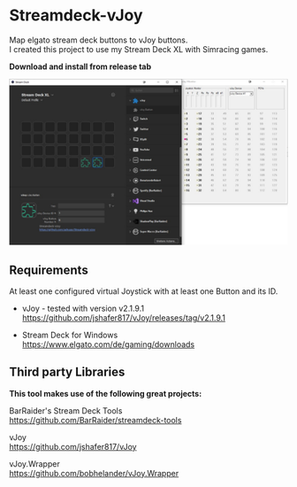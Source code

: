 # Streamdeck-vJoy
Map elgato stream deck buttons to vJoy buttons.  
I created this project to use my Stream Deck XL with Simracing games.

**Download and install from release tab**  

![In action](Streamdeck-vJoy/doc/img/img1.jpg?raw=true|width=200)

## Requirements

At least one configured virtual Joystick with at least one Button and its ID.

- vJoy - tested with version v2.1.9.1  
https://github.com/jshafer817/vJoy/releases/tag/v2.1.9.1

- Stream Deck for Windows  
https://www.elgato.com/de/gaming/downloads


## Third party Libraries
**This tool makes use of the following great projects:**

BarRaider's Stream Deck Tools  
https://github.com/BarRaider/streamdeck-tools

vJoy  
https://github.com/jshafer817/vJoy

vJoy.Wrapper  
https://github.com/bobhelander/vJoy.Wrapper
